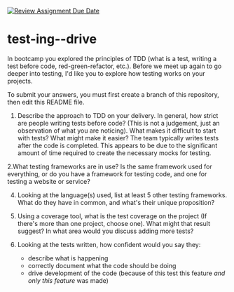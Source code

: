 [![Review Assignment Due Date](https://classroom.github.com/assets/deadline-readme-button-22041afd0340ce965d47ae6ef1cefeee28c7c493a6346c4f15d667ab976d596c.svg)](https://classroom.github.com/a/ycVsfoVh)
# test-ing--drive

In bootcamp you explored the principles of TDD (what is a test, writing a test before code, red-green-refactor, etc.). Before we meet up again to go deeper into testing, I'd like you to explore how testing works on your projects.

To submit your answers, you must first create a branch of this repository, then edit this README file.

1. Describe the approach to TDD on your delivery. In general, how strict are people writing tests before code? (This is not a judgement, just an observation of what you are noticing). What makes it difficult to start with tests? What might make it easier?
The team typically writes tests after the code is completed. This appears to be due to the significant amount of time required to create the necessary mocks for testing.

2.What testing frameworks are in use? Is the same framework used for everything, or do you have a framework for testing code, and one for testing a website or service?

4. Looking at the language(s) used, list at least 5 other testing frameworks. What do they have in common, and what's their unique proposition?

5. Using a coverage tool, what is the test coverage on the project (If there's more than one project, choose one). What might that result suggest? In what area would you discuss adding more tests?

6. Looking at the tests written, how confident would you say they:
    - describe what is happening
    - correctly document what the code should be doing
    - drive development of the code (because of this test this feature *and only this feature* was made)



